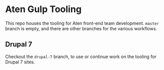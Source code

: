 # Aten Gulp Tooling

This repo houses the tooling for Aten front-end team development. `master`
branch is empty, and there are other branches for the various workflows.

## Drupal 7

Checkout the `drupal-7` branch, to use or continue work on the tooling for
Drupal 7 sites.
